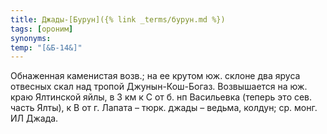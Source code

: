 ```yaml
---
title: Джады-[Бурун]({% link _terms/бурун.md %})
tags: [ороним]
synonyms:
temp: "[&Б-14&]"
---
```


Обнаженная каменистая возв.; на ее крутом юж. склоне два яруса отвесных скал над
тропой Джунын-Кош-Богаз. Возвышается на юж. краю Ялтинской яйлы, в 3 км к С от
б. нп Васильевка (теперь это сев. часть Ялты), к В от г. Лапата – тюрк. джады –
ведьма, колдун; ср. монг. ИЛ Джада.
